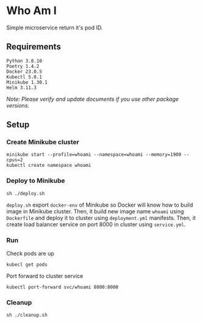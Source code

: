 # Who Am I

Simple microservice return it's pod ID.

## Requirements

```
Python 3.8.10
Poetry 1.4.2
Docker 23.0.5
Kubectl 5.0.1
Minikube 1.30.1
Helm 3.11.3
```

_Note: Please verify and update documents if you use other package versions._

## Setup

### Create Minikube cluster

```
minikube start --profile=whoami --namespace=whoami --memory=1900 --cpus=2
kubectl create namespace whoami
```

### Deploy to Minikube

```
sh ./deploy.sh
```

`deploy.sh` export `docker-env` of Minikube so Docker will know how to build image in Minikube cluster. Then, it build new image name `whoami` using `Dockerfile` and deploy it to cluster using `deployment.yml` manifests. Then, it create load balancer service on port 8000 in cluster using `service.yml`.

### Run

Check pods are up

```
kubecl get pods
```

Port forward to cluster service

```
kubectl port-forward svc/whoami 8000:8000
```

### Cleanup

```
sh ./cleanup.sh
```
